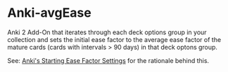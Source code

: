 # Anki-avgEase

Anki 2 Add-On that iterates through each deck options group in your collection and sets the initial ease factor to the average ease factor of the mature cards (cards with intervals > 90 days) in that deck optons group.

See: [Anki's Starting Ease Factor Settings](https://eshapard.github.io/anki/ankis-initial-ease-factor-setting.html) for the rationale behind this.
